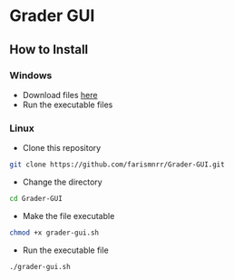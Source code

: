 # Grader GUI

## How to Install
### Windows
- Download files [here](https://www.google.com)
- Run the executable files
### Linux
- Clone this repository
```bash
git clone https://github.com/farismnrr/Grader-GUI.git
```
- Change the directory
```bash
cd Grader-GUI
```
- Make the file executable
```bash
chmod +x grader-gui.sh
```
- Run the executable file
```bash
./grader-gui.sh
```